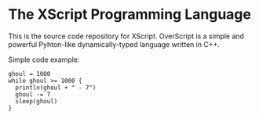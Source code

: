 # The XScript Programming Language

This is the source code repository for XScript.
OverScript is a simple and powerful Pyhton-like dynamically-typed language written in C++.

Simple code example:
```
ghoul = 1000
while ghoul >= 1000 {
  println(ghoul + " - 7")
  ghoul -= 7
  sleep(ghoul)
}
```
